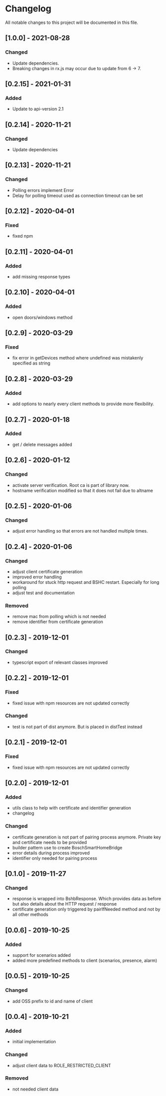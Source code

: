 # Changelog
All notable changes to this project will be documented in this file.

## [1.0.0] - 2021-08-28
### Changed
- Update dependencies.
- Breaking changes in rx.js may occur due to update from 6 -> 7.

## [0.2.15] - 2021-01-31
### Added
- Update to api-version 2.1

## [0.2.14] - 2020-11-21
### Changed
- Update dependencies

## [0.2.13] - 2020-11-21
### Changed
- Polling errors implement Error
- Delay for polling timeout used as connection timeout can be set

## [0.2.12] - 2020-04-01
### Fixed
- fixed npm

## [0.2.11] - 2020-04-01
### Added
- add missing response types

## [0.2.10] - 2020-04-01
### Added
- open doors/windows method

## [0.2.9] - 2020-03-29
### Fixed
- fix error in getDevices method where undefined was mistakenly specified as string

## [0.2.8] - 2020-03-29
### Added
- add options to nearly every client methods to provide more flexibility.

## [0.2.7] - 2020-01-18
### Added
- get / delete messages added

## [0.2.6] - 2020-01-12
### Changed
- activate server verification. Root ca is part of library now.
- hostname verification modified so that it does not fail due to altname

## [0.2.5] - 2020-01-06
### Changed
- adjust error handling so that errors are not handled multiple times.

## [0.2.4] - 2020-01-06
### Changed
- adjust client certificate generation
- improved error handling
- workaround for stuck http request and BSHC restart. Especially for long polling
- adjust test and documentation

### Removed
- remove mac from polling which is not needed
- remove identifier from certificate generation

## [0.2.3] - 2019-12-01
### Changed
- typescript export of relevant classes improved

## [0.2.2] - 2019-12-01
### Fixed
- fixed issue with npm resources are not updated correctly

### Changed
- test is not part of dist anymore. But is placed in distTest instead

## [0.2.1] - 2019-12-01
### Fixed
- fixed issue with npm resources are not updated correctly

## [0.2.0] - 2019-12-01
### Added
- utils class to help with certificate and identifier generation
- changelog

### Changed
- certificate generation is not part of pairing process anymore. Private key and certificate needs to be provided
- builder pattern use to create BoschSmartHomeBridge
- error details during process improved
- identifier only needed for pairing process

## [0.1.0] - 2019-11-27
### Changed
- response is wrapped into BshbResponse. Which provides data as before but also details about the HTTP request / response
- certificate generation only triggered by pairIfNeeded method and not by all other methods

## [0.0.6] - 2019-10-25
### Added
- support for scenarios added
- added more predefined methods to client (scenarios, presence, alarm)

## [0.0.5] - 2019-10-25
### Changed
- add OSS prefix to id and name of client

## [0.0.4] - 2019-10-21
### Added
- initial implementation

### Changed
- adjust client data to ROLE_RESTRICTED_CLIENT

### Removed
- not needed client data
